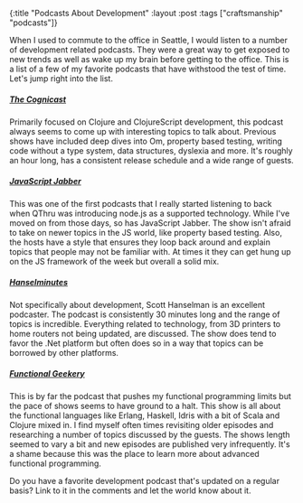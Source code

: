 {:title "Podcasts About Development"
 :layout :post
 :tags ["craftsmanship" "podcasts"]}

When I used to commute to the office in Seattle, I would listen to a number of
development related podcasts. They were a great way to get exposed to new
trends as well as wake up my brain before getting to the office. This is a list
of a few of my favorite podcasts that have withstood the test of time. Let's jump
right into the list.

##### [The Cognicast](http://blog.cognitect.com/cognicast/)

Primarily focused on Clojure and ClojureScript development, this podcast always
seems to come up with interesting topics to talk about. Previous shows have
included deep dives into Om, property based testing, writing code without a
type system, data structures, dyslexia and more. It's roughly an hour long, has
a consistent release schedule and a wide range of guests.

##### [JavaScript Jabber](http://devchat.tv/js-jabber/)

This was one of the first podcasts that I really started listening to back when
QThru was introducing node.js as a supported technology. While I've moved on from
those days, so has JavaScript Jabber. The show isn't afraid to take on newer
topics in the JS world, like property based testing. Also, the hosts have a style
that ensures they loop back around and explain topics that people may not be
familiar with. At times it they can get hung up on the JS framework of the week
but overall a solid mix.

##### [Hanselminutes](http://hanselminutes.com/)

Not specifically about development, Scott Hanselman is an excellent podcaster.
The podcast is consistently 30 minutes long and the range of topics is incredible.
Everything related to technology, from 3D printers to home routers not being
updated, are discussed. The show does tend to favor the .Net platform but often
does so in a way that topics can be borrowed by other platforms.

##### [Functional Geekery](http://www.functionalgeekery.com/)

This is by far the podcast that pushes my functional programming limits but the
pace of shows seems to have ground to a halt. This show is all about the functional
languages like Erlang, Haskell, Idris with a bit of Scala and Clojure mixed in.
I find myself often times revisiting older episodes and researching a number of
topics discussed by the guests. The shows length seemed to vary a bit and new
episodes are published very infrequently. It's a shame because this was the place
to learn more about advanced functional programming.

Do you have a favorite development podcast that's updated on a regular basis?
Link to it in the comments and let the world know about it.
